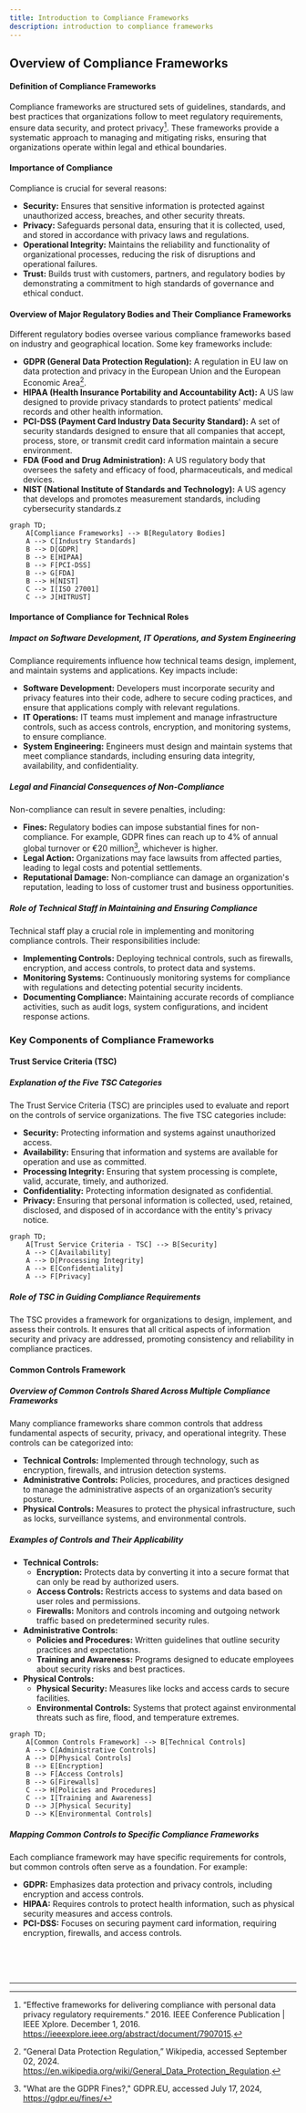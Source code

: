 ```yaml
---
title: Introduction to Compliance Frameworks
description: introduction to compliance frameworks
---
```



## Overview of Compliance Frameworks

#### Definition of Compliance Frameworks

Compliance frameworks are structured sets of guidelines, standards, and best practices that organizations follow to meet regulatory requirements, ensure data security, and protect privacy[^1]. These frameworks provide a systematic approach to managing and mitigating risks, ensuring that organizations operate within legal and ethical boundaries.

#### Importance of Compliance

Compliance is crucial for several reasons:

- **Security:** Ensures that sensitive information is protected against unauthorized access, breaches, and other security threats.
- **Privacy:** Safeguards personal data, ensuring that it is collected, used, and stored in accordance with privacy laws and regulations.
- **Operational Integrity:** Maintains the reliability and functionality of organizational processes, reducing the risk of disruptions and operational failures.
- **Trust:** Builds trust with customers, partners, and regulatory bodies by demonstrating a commitment to high standards of governance and ethical conduct.

#### Overview of Major Regulatory Bodies and Their Compliance Frameworks

Different regulatory bodies oversee various compliance frameworks based on industry and geographical location. Some key frameworks include:

- **GDPR (General Data Protection Regulation):** A regulation in EU law on data protection and privacy in the European Union and the European Economic Area[^2].
- **HIPAA (Health Insurance Portability and Accountability Act):** A US law designed to provide privacy standards to protect patients' medical records and other health information.
- **PCI-DSS (Payment Card Industry Data Security Standard):** A set of security standards designed to ensure that all companies that accept, process, store, or transmit credit card information maintain a secure environment.
- **FDA (Food and Drug Administration):** A US regulatory body that oversees the safety and efficacy of food, pharmaceuticals, and medical devices.
- **NIST (National Institute of Standards and Technology):** A US agency that develops and promotes measurement standards, including cybersecurity standards.z

```mermaid
graph TD;
    A[Compliance Frameworks] --> B[Regulatory Bodies]
    A --> C[Industry Standards]
    B --> D[GDPR]
    B --> E[HIPAA]
    B --> F[PCI-DSS]
    B --> G[FDA]
    B --> H[NIST]
    C --> I[ISO 27001]
    C --> J[HITRUST]
```

#### Importance of Compliance for Technical Roles

##### Impact on Software Development, IT Operations, and System Engineering

Compliance requirements influence how technical teams design, implement, and maintain systems and applications. Key impacts include:

- **Software Development:** Developers must incorporate security and privacy features into their code, adhere to secure coding practices, and ensure that applications comply with relevant regulations.
- **IT Operations:** IT teams must implement and manage infrastructure controls, such as access controls, encryption, and monitoring systems, to ensure compliance.
- **System Engineering:** Engineers must design and maintain systems that meet compliance standards, including ensuring data integrity, availability, and confidentiality.

##### Legal and Financial Consequences of Non-Compliance

Non-compliance can result in severe penalties, including:

- **Fines:** Regulatory bodies can impose substantial fines for non-compliance. For example, GDPR fines can reach up to 4% of annual global turnover or €20 million[^10], whichever is higher.
- **Legal Action:** Organizations may face lawsuits from affected parties, leading to legal costs and potential settlements.
- **Reputational Damage:** Non-compliance can damage an organization's reputation, leading to loss of customer trust and business opportunities.

##### Role of Technical Staff in Maintaining and Ensuring Compliance
Technical staff play a crucial role in implementing and monitoring compliance controls. Their responsibilities include:
- **Implementing Controls:** Deploying technical controls, such as firewalls, encryption, and access controls, to protect data and systems.
- **Monitoring Systems:** Continuously monitoring systems for compliance with regulations and detecting potential security incidents.
- **Documenting Compliance:** Maintaining accurate records of compliance activities, such as audit logs, system configurations, and incident response actions.


### Key Components of Compliance Frameworks

#### Trust Service Criteria (TSC)

##### Explanation of the Five TSC Categories

The Trust Service Criteria (TSC) are principles used to evaluate and report on the controls of service organizations. The five TSC categories include:

- **Security:** Protecting information and systems against unauthorized access.
- **Availability:** Ensuring that information and systems are available for operation and use as committed.
- **Processing Integrity:** Ensuring that system processing is complete, valid, accurate, timely, and authorized.
- **Confidentiality:** Protecting information designated as confidential.
- **Privacy:** Ensuring that personal information is collected, used, retained, disclosed, and disposed of in accordance with the entity's privacy notice.

```mermaid
graph TD;
    A[Trust Service Criteria - TSC] --> B[Security]
    A --> C[Availability]
    A --> D[Processing Integrity]
    A --> E[Confidentiality]
    A --> F[Privacy]
```

##### Role of TSC in Guiding Compliance Requirements
The TSC provides a framework for organizations to design, implement, and assess their controls. It ensures that all critical aspects of information security and privacy are addressed, promoting consistency and reliability in compliance practices.

#### Common Controls Framework

##### Overview of Common Controls Shared Across Multiple Compliance Frameworks
Many compliance frameworks share common controls that address fundamental aspects of security, privacy, and operational integrity. These controls can be categorized into:

- **Technical Controls:** Implemented through technology, such as encryption, firewalls, and intrusion detection systems.
- **Administrative Controls:** Policies, procedures, and practices designed to manage the administrative aspects of an organization’s security posture.
- **Physical Controls:** Measures to protect the physical infrastructure, such as locks, surveillance systems, and environmental controls.

##### Examples of Controls and Their Applicability
- **Technical Controls:** 
  - **Encryption:** Protects data by converting it into a secure format that can only be read by authorized users.
  - **Access Controls:** Restricts access to systems and data based on user roles and permissions.
  - **Firewalls:** Monitors and controls incoming and outgoing network traffic based on predetermined security rules.
- **Administrative Controls:** 
  - **Policies and Procedures:** Written guidelines that outline security practices and expectations.
  - **Training and Awareness:** Programs designed to educate employees about security risks and best practices.
- **Physical Controls:** 
  - **Physical Security:** Measures like locks and access cards to secure facilities.
  - **Environmental Controls:** Systems that protect against environmental threats such as fire, flood, and temperature extremes.

```mermaid
graph TD;
    A[Common Controls Framework] --> B[Technical Controls]
    A --> C[Administrative Controls]
    A --> D[Physical Controls]
    B --> E[Encryption]
    B --> F[Access Controls]
    B --> G[Firewalls]
    C --> H[Policies and Procedures]
    C --> I[Training and Awareness]
    D --> J[Physical Security]
    D --> K[Environmental Controls]
```

##### Mapping Common Controls to Specific Compliance Frameworks
Each compliance framework may have specific requirements for controls, but common controls often serve as a foundation. For example:
- **GDPR:** Emphasizes data protection and privacy controls, including encryption and access controls.
- **HIPAA:** Requires controls to protect health information, such as physical security measures and access controls.
- **PCI-DSS:** Focuses on securing payment card information, requiring encryption, firewalls, and access controls.


<br /><br /><br />


---

[^1]: “Effective frameworks for delivering compliance with personal data privacy regulatory requirements.” 2016. IEEE Conference Publication | IEEE Xplore. December 1, 2016. https://ieeexplore.ieee.org/abstract/document/7907015.
[^2]: “General Data Protection Regulation,” Wikipedia, accessed September 02, 2024. https://en.wikipedia.org/wiki/General_Data_Protection_Regulation.
[^10]: "What are the GDPR Fines?," GDPR.EU, accessed July 17, 2024, https://gdpr.eu/fines/

